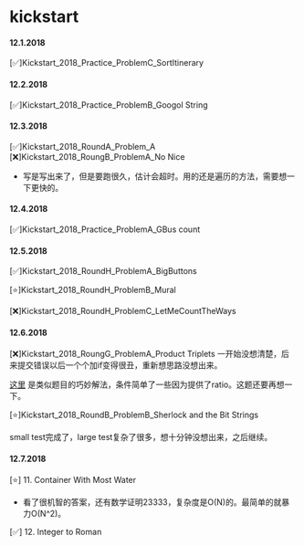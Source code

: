# kickstart

#### 12.1.2018
[✅]Kickstart_2018_Practice_ProblemC_SortItinerary

#### 12.2.2018
[✅]Kickstart_2018_Practice_ProblemB_Googol String

#### 12.3.2018
[✅]Kickstart_2018_RoundA_Problem_A
[❌]Kickstart_2018_RoungB_ProblemA_No Nice
- 写是写出来了，但是要跑很久，估计会超时。用的还是遍历的方法，需要想一下更快的。

#### 12.4.2018
[✅]Kickstart_2018_Practice_ProblemA_GBus count

#### 12.5.2018
[✅]Kickstart_2018_RoundH_ProblemA_BigButtons 

[⭐]Kickstart_2018_RoundH_ProblemB_Mural

[❌]Kickstart_2018_RoundH_ProblemC_LetMeCountTheWays

#### 12.6.2018
[❌]Kickstart_2018_RoungG_ProblemA_Product Triplets
 一开始没想清楚，后来提交错误以后一个个加if变得很丑，重新想思路没想出来。

 [这里](https://www.hackerrank.com/challenges/count-triplets-1/forum/comments/468507) 是类似题目的巧妙解法，条件简单了一些因为提供了ratio。这题还要再想一下。

[⭐]Kickstart_2018_RoundB_ProblemB_Sherlock and the Bit Strings

small test完成了，large test复杂了很多，想十分钟没想出来，之后继续。



#### 12.7.2018

[⭐] 11. Container With Most Water

- 看了很机智的答案，还有数学证明23333，复杂度是O(N)的。最简单的就暴力O(N^2)。

[✅] 12. Integer to Roman



